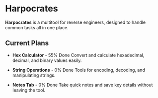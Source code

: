 # Harpocrates

**Harpocrates** is a multitool for reverse engineers, designed to handle common tasks all in one place. 

## Current Plans

- **Hex Calculator**  - 55% Done
  Convert and calculate hexadecimal, decimal, and binary values easily.

- **String Operations**  - 0% Done
  Tools for encoding, decoding, and manipulating strings.

- **Notes Tab**  - 0% Done
  Take quick notes and save key details without leaving the tool. 
